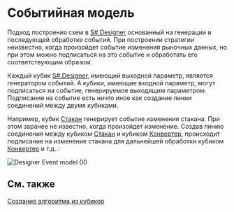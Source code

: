 # Событийная модель

Подход построения схем в [S\#.Designer](Designer.md) основанный на генерации и последующей обработке событий. При построении стратегии неизвестно, когда произойдет событие изменения рыночных данных, но при этом можно подписаться на это событие и обработать его соответствующим образом.

Каждый кубик [S\#.Designer](Designer.md), имеющий выходной параметр, является генератором событий. А кубики, имеющие входной параметр, могут подписаться на событие, генерируемое выходящим параметром. Подписание на событие есть ничто иное как создание линии соединений между двумя кубиками.

Например, кубик [Стакан](Designer_Depth.md) генерирует событие изменения стакана. При этом заранее не известно, когда произойдет изменение. Создав линию соединения между кубиком [Стакан](Designer_Depth.md) и кубиком [Конвертер](Designer_Converter.md), происходит подписание на изменение стакана для дальнейшей обработки кубиком [Конвертер](Designer_Converter.md) и т.д..:

![Designer Event model 00](~/images/Designer_Event_model_00.png)

## См. также

[Создание алгоритма из кубиков](Designer_Algorithm_creation_of_elements.md)
